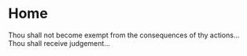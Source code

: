 # Home

Thou shall not become exempt from the consequences of thy actions... Thou shall receive judgement...